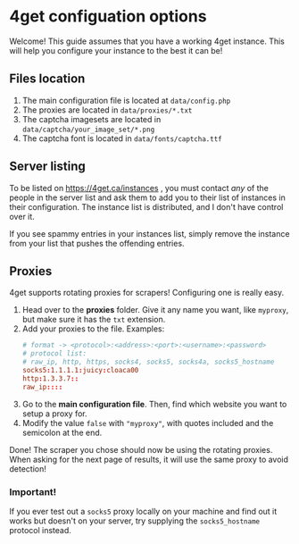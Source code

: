 # 4get configuation options

Welcome! This guide assumes that you have a working 4get instance. This will help you configure your instance to the best it can be!

## Files location
1. The main configuration file is located at `data/config.php`
2. The proxies are located in `data/proxies/*.txt`
3. The captcha imagesets are located in `data/captcha/your_image_set/*.png`
4. The captcha font is located in `data/fonts/captcha.ttf`

## Server listing
To be listed on https://4get.ca/instances , you must contact *any* of the people in the server list and ask them to add you to their list of instances in their configuration. The instance list is distributed, and I don't have control over it.

If you see spammy entries in your instances list, simply remove the instance from your list that pushes the offending entries.

## Proxies
4get supports rotating proxies for scrapers! Configuring one is really easy.

1. Head over to the **proxies** folder. Give it any name you want, like `myproxy`, but make sure it has the `txt` extension.
2. Add your proxies to the file. Examples:
	```conf
	# format -> <protocol>:<address>:<port>:<username>:<password>
	# protocol list:
	# raw_ip, http, https, socks4, socks5, socks4a, socks5_hostname
	socks5:1.1.1.1:juicy:cloaca00
	http:1.3.3.7::
	raw_ip::::
	```
3. Go to the **main configuration file**. Then, find which website you want to setup a proxy for.
4. Modify the value `false` with `"myproxy"`, with quotes included and the semicolon at the end.

Done! The scraper you chose should now be using the rotating proxies. When asking for the next page of results, it will use the same proxy to avoid detection!

### Important!
If you ever test out a `socks5` proxy locally on your machine and find out it works but doesn't on your server, try supplying the `socks5_hostname` protocol instead.
